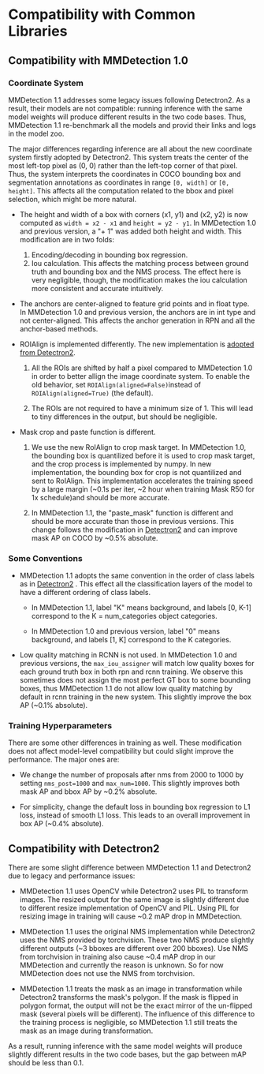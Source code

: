 # Compatibility with Common Libraries

## Compatibility with MMDetection 1.0

### Coordinate System

MMDetection 1.1 addresses some legacy issues following Detectron2. As a result, their models are not compatible:
running inference with the same model weights will produce different results in the two code bases.
Thus, MMDetection 1.1 re-benchmark all the models and provid their links and logs in the model zoo.

The major differences regarding inference are all about the new coordinate system firstly adopted by Detectron2.
This system treats the center of the most left-top pixel as (0, 0) rather than the left-top corner of that pixel.
Thus, the system interprets the coordinates in COCO bounding box and segmentation annotations as coordinates in range `[0, width]` or `[0, height]`.
This affects all the computation related to the bbox and pixel selection,
which might be more natural.

- The height and width of a box with corners (x1, y1) and (x2, y2) is now computed as `width = x2 - x1` and `height = y2 - y1`.
In MMDetection 1.0 and previous version, a "+ 1" was added both height and width.
This modification are in two folds:

  1. Encoding/decoding in bounding box regression.
  2. Iou calculation. This affects the matching process between ground truth and bounding box and the NMS process. The effect here is very negligible, though, the modification makes the iou calculation more consistent and accurate intuitively.

- The anchors are center-aligned to feature grid points and in float type.
In MMDetection 1.0 and previous version, the anchors are in int type and not center-aligned.
This affects the anchor generation in RPN and all the anchor-based methods.

- ROIAlign is implemented differently. The new implementation is [adopted from Detectron2](https://github.com/facebookresearch/detectron2/tree/master/detectron2/layers/csrc/ROIAlign).

  1. All the ROIs are shifted by half a pixel compared to MMDetection 1.0 in order to better allign the image coordinate system.
     To enable the old behavior, set `ROIAlign(aligned=False)`instead of
     `ROIAlign(aligned=True)` (the default).

  2. The ROIs are not required to have a minimum size of 1.
     This will lead to tiny differences in the output, but should be negligible.

- Mask crop and paste function is different.

  1. We use the new RoIAlign to crop mask target. In MMDetection 1.0, the bounding box is quantilized before it is used to crop mask target, and the crop process is implemented by numpy. In new implementation, the bounding box for crop is not quantilized and sent to RoIAlign. This implementation accelerates the training speed by a large margin (~0.1s per iter, ~2 hour when training Mask R50 for 1x schedule)and should be more accurate.

  2. In MMDetection 1.1, the "paste_mask" function is different and should be more accurate than those in previous versions. This change follows the modification in [Detectron2](https://github.com/facebookresearch/detectron2/blob/master/detectron2/structures/masks.py) and can improve mask AP on COCO by ~0.5% absolute.

### Some Conventions

- MMDetection 1.1 adopts the same convention in the order of class labels as in [Detectron2](https://github.com/facebookresearch/detectron2) .
This effect all the classification layers of the model to have a different ordering of class labels.

  - In MMDetection 1.1, label "K" means background, and labels [0, K-1] correspond to the K = num_categories object categories.

  - In MMDetection 1.0 and previous version, label "0" means background, and labels [1, K] correspond to the K categories.

- Low quality matching in RCNN is not used. In MMDetection 1.0 and previous versions, the `max_iou_assigner` will match low quality boxes for each ground truth box in both rpn and rcnn training. We observe this sometimes does not assign the most perfect GT box to some bounding boxes,
thus MMDetection 1.1 do not allow low quality matching by default in rcnn training in the new system. This slightly improve the box AP (~0.1% absolute).

### Training Hyperparameters

There are some other differences in training as well.
These modification does not affect
model-level compatibility but could slight improve the performance. The major ones are:

- We change the number of proposals after nms  from 2000 to 1000 by setting `nms_post=1000` and `max_num=1000`.
This slightly improves both mask AP and bbox AP by ~0.2% absolute.

- For simplicity,  change the default loss in bounding box regression to L1 loss, instead of smooth L1 loss. This leads to an overall improvement in box AP (~0.4% absolute).

## Compatibility with Detectron2

There are some slight difference between MMDetection 1.1 and Detectron2 due to legacy and performance issues:

- MMDetection 1.1 uses OpenCV while Detectron2 uses PIL to transform images. The resized output for the same image is slightly different due to different resize implementation of OpenCV and PIL. Using PIL for resizing image in training will cause ~0.2 mAP drop in MMDetection.

- MMDetection 1.1 uses the original NMS implementation while Detectron2 uses the NMS provided by torchvision. These two NMS produce slightly different outputs (~3 bboxes are different over 200 bboxes). Use NMS from torchvision in training also cause ~0.4 mAP drop in our MMDetection and currently the reason is unknown. So for now MMDetection does not use the NMS from torchvision.

- MMDetection 1.1 treats the mask as an image in transformation while Detectron2 transforms the mask's polygon. If the mask is flipped in polygon format, the output will not be the exact mirror of the un-flipped mask (several pixels will be different). The influence of this difference to the training process is negligible, so MMDetection 1.1 still treats the mask as an image during transformation.

As a result, running inference with the same model weights will produce slightly different results in the two code bases,
but the gap between mAP should be less than 0.1.
